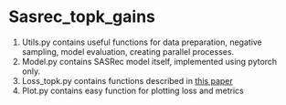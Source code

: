 # Sasrec_topk_gains

1. Utils.py contains useful functions for data preparation, negative sampling, model evaluation, creating parallel processes.
2. Model.py contains SASRec model itself, implemented using pytorch only.
3. Loss_topk.py contains functions described in <a href="https://arxiv.org/abs/1706.03847">this paper</a>
4. Plot.py contains easy function for plotting loss and metrics
